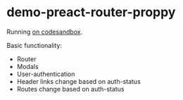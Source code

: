 # demo-preact-router-proppy

Running [on codesandbox](https://codesandbox.io/s/github/konsumer/demo-preact-router-proppy).

Basic functionality:

* Router
* Modals
* User-authentication
* Header links change based on auth-status
* Routes change based on auth-status
